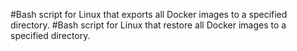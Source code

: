 #Bash script for Linux that exports all Docker images to a specified directory.
#Bash script for Linux that restore all Docker images to a specified directory.
